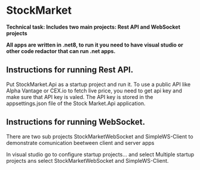 # StockMarket
**Technical task: Includes two main projects: Rest API and WebSocket projects**

**All apps are written in .net8, to run it you need to have visual studio or other code redactor that can run .net apps.**

## Instructions for running Rest API.

Put StockMarket.Api as a startup project and run it.
To use a public API like Alpha Vantage or CEX.io to fetch live price, you need to get api key and make sure that API key is valed.
The API key is stored in the appsettings.json file of the Stock Market.Api application.

## Instructions for running WebSocket.

There are two sub projects StockMarketWebSocket and SimpleWS-Client to demonstrate comunication beetween client and server apps 

In visual studio go to configure startup projects... and select Multiple startup projects ans select StockMarketWebSocket and SimpleWS-Client.
